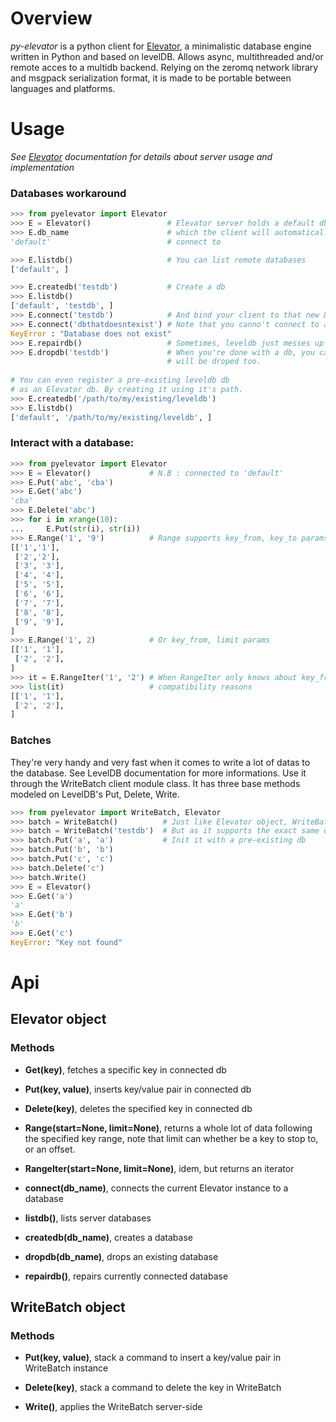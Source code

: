 # Overview

*py-elevator* is a python client for [Elevator](http://github.com/oleiade/Elevator), a minimalistic database engine written in Python and based on levelDB.
Allows async, multithreaded and/or remote acces to a multidb backend.
Relying on the zeromq network library and msgpack serialization format, it is made to be portable between languages and platforms.

# Usage

*See [Elevator](http://oleiade.github.com/Elevator) documentation for details about server usage and implementation*

### Databases workaround

```python
>>> from pyelevator import Elevator
>>> E = Elevator()                 # Elevator server holds a default db
>>> E.db_name                      # which the client will automatically
'default'                          # connect to

>>> E.listdb()                     # You can list remote databases
['default', ]

>>> E.createdb('testdb')           # Create a db
>>> E.listdb()
['default', 'testdb', ]
>>> E.connect('testdb')            # And bind your client to that new Db.
>>> E.connect('dbthatdoesntexist') # Note that you canno't connect to a db that doesn't exist yet
KeyError : "Database does not exist"
>>> E.repairdb()                   # Sometimes, leveldb just messes up with the backend
>>> E.dropdb('testdb')             # When you're done with a db, you can drop it. Note that all it's files
                                   # will be droped too.
                                   
# You can even register a pre-existing leveldb db
# as an Elevator db. By creating it using it's path.
>>> E.createdb('/path/to/my/existing/leveldb')
>>> E.listdb()
['default', '/path/to/my/existing/leveldb', ]
```

### Interact with a database:

```python
>>> from pyelevator import Elevator
>>> E = Elevator()             # N.B : connected to 'default'
>>> E.Put('abc', 'cba')
>>> E.Get('abc')
'cba'
>>> E.Delete('abc')
>>> for i in xrange(10):
...     E.Put(str(i), str(i))
>>> E.Range('1', '9')          # Range supports key_from, key_to params
[['1','1'],
 ['2','2'],
 ['3', '3'],
 ['4', '4'],
 ['5', '5'],
 ['6', '6'],
 ['7', '7'],
 ['8', '8'],
 ['9', '9'],
]
>>> E.Range('1', 2)            # Or key_from, limit params
[['1', '1'],
 ['2', '2'],
]
>>> it = E.RangeIter('1', '2') # When RangeIter only knows about key_from/key_to for py-leveldb api
>>> list(it)                   # compatibility reasons
[['1', '1'],
 ['2', '2'],
]
```

### Batches 

They're very handy and very fast when it comes to write a lot of datas to the database.
See LevelDB documentation for more informations. Use it through the WriteBatch client module class.
It has three base methods modeled on LevelDB's Put, Delete, Write.

```python
>>> from pyelevator import WriteBatch, Elevator
>>> batch = WriteBatch()          # Just like Elevator object, WriteBatch connects to 'default' as a default
>>> batch = WriteBatch('testdb')  # But as it supports the exact same options that Elevator, you can
>>> batch.Put('a', 'a')           # Init it with a pre-existing db
>>> batch.Put('b', 'b')
>>> batch.Put('c', 'c')
>>> batch.Delete('c')
>>> batch.Write()
>>> E = Elevator()
>>> E.Get('a')
'a'
>>> E.Get('b')
'b'
>>> E.Get('c')
KeyError: "Key not found"
```

# Api

## Elevator object

### Methods

* **Get(key)**, fetches a specific key in connected db

* **Put(key, value)**, inserts key/value pair in connected db

* **Delete(key)**, deletes the specified key in connected db

* **Range(start=None, limit=None)**, returns a whole lot of data following the specified key range, note that limit can whether be a key to stop to, or an offset.

* **RangeIter(start=None, limit=None)**, idem, but returns an iterator

* **connect(db_name)**, connects the current Elevator instance to a database

* **listdb()**, lists server databases

* **createdb(db_name)**, creates a database

* **dropdb(db_name)**, drops an existing database

* **repairdb()**, repairs currently connected database

## WriteBatch object

### Methods

* **Put(key, value)**, stack a command to insert a key/value pair in WriteBatch instance

* **Delete(key)**, stack a command to delete the key in WriteBatch

* **Write()**, applies the WriteBatch server-side
